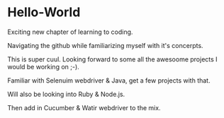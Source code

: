 # Hello-World

Exciting new chapter of learning to coding.

Navigating the github while familiarizing myself with it's concerpts.

This is super cuul. Looking forward to some all the awesoome projects I would be working on ;-). 

Familiar with Selenuim webdriver & Java, get a few projects with that.

Will also be looking into Ruby & Node.js. 

Then add in Cucumber & Watir webdriver to the mix. 
